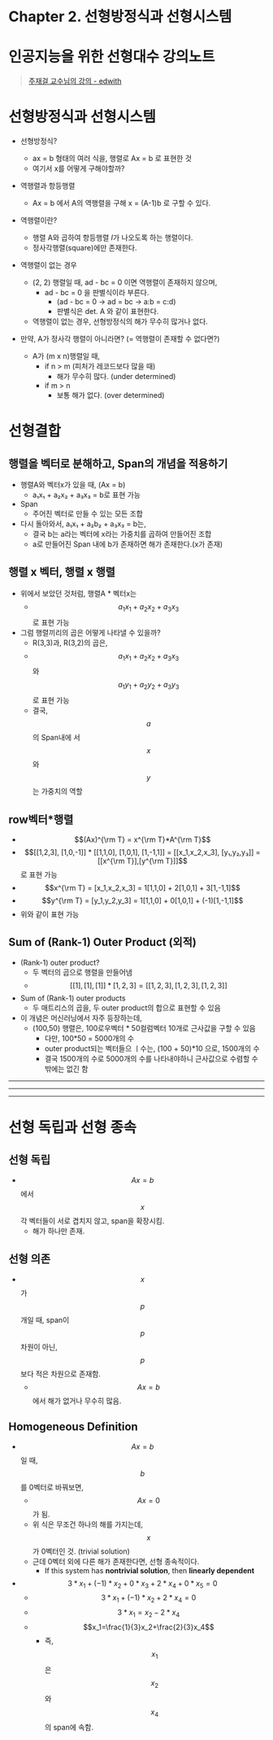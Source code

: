 # Chapter 2. 선형방정식과 선형시스템

# 인공지능을 위한 선형대수 강의노트

> [주재걸 교수님의 강의 - edwith](https://www.edwith.org/linearalgebra4ai/joinLectures/14072)

# 선형방정식과 선형시스템

- 선형방정식?
    - ax = b 형태의 여러 식을, 행렬로 Ax = b 로 표현한 것
    - 여기서 x를 어떻게 구해야할까?

- 역행렬과 항등행렬
    - Ax = b 에서 A의 역행렬을 구해 x = (A-1)b 로 구할 수 있다.
- 역행렬이란?
    - 행렬 A와 곱하여 항등행렬 *I*가 나오도록 하는 행렬이다.
    - 정사각행렬(square)에만 존재한다.
- 역행렬이 없는 경우
    - (2, 2) 행렬일 때, ad - bc = 0 이면 역행렬이 존재하지 않으며,
        - ad - bc = 0 을 판별식이라 부른다.
            - (ad - bc = 0 → ad = bc → a:b = c:d)
            - 판별식은 det. A 와 같이 표현한다.
    - 역행렬이 없는 경우, 선형방정식의 해가 무수히 많거나 없다.
- 만약, A가 정사각 행렬이 아니라면? (= 역행렬이 존재할 수 없다면?)
    - A가 (m x n)행렬일 때,
        - if n > m (피처가 레코드보다 많을 때)
            - 해가 무수히 많다. (under determined)
        - if m > n
            - 보통 해가 없다. (over determined)

# 선형결합

## 행렬을 벡터로 분해하고, Span의 개념을 적용하기

- 행렬A와 벡터x가 있을 때,  (Ax = b)
    - a₁x₁ + a₂x₂ + a₃x₃ = b로 표현 가능
- Span
    - 주어진 벡터로 만들 수 있는 모든 조합
- 다시 돌아와서, a₁x₁ + a₂b₂ + a₃x₃ = b는,
    - 결국 b는 a라는 벡터에 x라는 가중치를 곱하여 만들어진 조합
    - a로 만들어진 Span 내에 b가 존재하면 해가 존재한다.(x가 존재)

## 행렬 x 벡터, 행렬 x 행렬

- 위에서 보았던 것처럼, 행렬A * 벡터x는
    - $$a_1x_1 + a_2x_2 + a_3x_3$$로 표현 가능
- 그럼 행렬끼리의 곱은 어떻게 나타낼 수 있을까?
    - R(3,3)과, R(3,2)의 곱은,
    - $$a_1x_1 + a_2x_2 + a_3x_3$$와 $$a_1y_1 + a_2y_2 + a_3y_3$$로 표현 가능
    - 결국, $$a$$의 Span내에 서 $$x$$와 $$y$$는 가중치의 역할

## row벡터*행렬

- $$(Ax)^{\rm T} = x^{\rm T}*A^{\rm T}$$
- $$[[1,2,3], [1,0,-1]] * [[1,1,0], [1,0,1], [1,-1,1]] = [[x_1,x_2,x_3], [y₁,y₂,y₃]] = [[x^{\rm T}],[y^{\rm T}]]$$로 표현 가능
- $$x^{\rm T} = [x_1,x_2,x_3] = 1[1,1,0] + 2[1,0,1] + 3[1,-1,1]$$
- $$y^{\rm T} = [y_1,y_2,y_3] = 1[1,1,0] + 0[1,0,1] + (-1)[1,-1,1]$$
- 위와 같이 표현 가능

## Sum of (Rank-1) Outer Product (외적)

- (Rank-1) outer product?
    - 두 벡터의 곱으로 행렬을 만들어냄
    - $$[[1], [1], [1]] * [1,2,3] = [[1,2,3], [1,2,3], [1,2,3]]$$
- Sum of (Rank-1) outer products
    - 두 매트리스의 곱을, 두 outer product의 합으로 표현할 수 있음
- 이 개념은 머신러닝에서 자주 등장하는데,
    - (100,50) 행렬은, 100로우벡터 * 50컬럼벡터 10개로 근사값을 구할 수 있음
        - 다만, 100*50 = 5000개의 수
        - outer product되는 벡터들으 ㅣ수는, (100 + 50)*10 으로, 1500개의 수
        - 결국 1500개의 수로 5000개의 수를 나타내야하니 근사값으로 수렴할 수 밖에는 없긴 함

---

---

---

# 선형 독립과 선형 종속

## 선형 독립

- $$Ax = b$$에서 $$x$$ 각 벡터들이 서로 겹치지 않고, span을 확장시킴.
    - 해가 하나만 존재.

## 선형 의존

- $$x$$가 $$p$$개일 때, span이 $$p$$차원이 아닌, $$p$$보다 적은 차원으로 존재함.
    - $$Ax = b$$에서 해가 없거나 무수히 많음.

## Homogeneous Definition

- $$Ax = b$$일 때, $$b$$를 0벡터로 바꿔보면,
    - $$Ax = 0$$가 됨.
    - 위 식은 무조건 하나의 해를 가지는데, $$x$$가 0벡터인 것. (trivial solution)
    - 근데 0벡터 외에 다른 해가 존재한다면, 선형 종속적이다.
        - If this system has **nontrivial solution**, then **linearly dependent**
- $$3*x_1 + (-1)*x_2 + 0*x_3+2*x_4+0*x_5=0$$
    - $$3*x_1 + (-1)*x_2+2*x_4=0$$
    - $$3*x_1 = x_2-2*x_4$$
    - $$x_1=\frac{1}{3}x_2+\frac{2}{3}x_4$$
        - 즉, $$x_1$$은 $$x_2$$와 $$x_4$$의 span에 속함.

